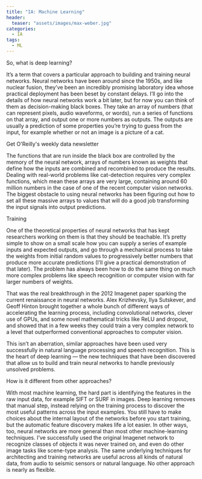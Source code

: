 ```yaml
---
title: "IA: Machine Learning"
header:
  teaser: "assets/images/max-weber.jpg"
categories:	
  - IA
tags:
  - ML
---
```


So, what is deep learning?

It’s a term that covers a particular approach to building and training neural networks. Neural networks have been around since the 1950s, and like nuclear fusion, they’ve been an incredibly promising laboratory idea whose practical deployment has been beset by constant delays. I’ll go into the details of how neural networks work a bit later, but for now you can think of them as decision-making black boxes. They take an array of numbers (that can represent pixels, audio waveforms, or words), run a series of functions on that array, and output one or more numbers as outputs. The outputs are usually a prediction of some properties you’re trying to guess from the input, for example whether or not an image is a picture of a cat.

Get O'Reilly's weekly data newsletter


The functions that are run inside the black box are controlled by the memory of the neural network, arrays of numbers known as weights that define how the inputs are combined and recombined to produce the results. Dealing with real-world problems like cat-detection requires very complex functions, which mean these arrays are very large, containing around 60 million numbers in the case of one of the recent computer vision networks. The biggest obstacle to using neural networks has been figuring out how to set all these massive arrays to values that will do a good job transforming the input signals into output predictions.

Training

One of the theoretical properties of neural networks that has kept researchers working on them is that they should be teachable. It’s pretty simple to show on a small scale how you can supply a series of example inputs and expected outputs, and go through a mechanical process to take the weights from initial random values to progressively better numbers that produce more accurate predictions (I’ll give a practical demonstration of that later). The problem has always been how to do the same thing on much more complex problems like speech recognition or computer vision with far larger numbers of weights.

That was the real breakthrough in the 2012 Imagenet paper sparking the current renaissance in neural networks. Alex Krizhevsky, Ilya Sutskever, and Geoff Hinton brought together a whole bunch of different ways of accelerating the learning process, including convolutional networks, clever use of GPUs, and some novel mathematical tricks like ReLU and dropout, and showed that in a few weeks they could train a very complex network to a level that outperformed conventional approaches to computer vision.

This isn’t an aberration, similar approaches have been used very successfully in natural language processing and speech recognition. This is the heart of deep learning — the new techniques that have been discovered that allow us to build and train neural networks to handle previously unsolved problems.

How is it different from other approaches?

With most machine learning, the hard part is identifying the features in the raw input data, for example SIFT or SURF in images. Deep learning removes that manual step, instead relying on the training process to discover the most useful patterns across the input examples. You still have to make choices about the internal layout of the networks before you start training, but the automatic feature discovery makes life a lot easier. In other ways, too, neural networks are more general than most other machine-learning techniques. I’ve successfully used the original Imagenet network to recognize classes of objects it was never trained on, and even do other image tasks like scene-type analysis. The same underlying techniques for architecting and training networks are useful across all kinds of natural data, from audio to seismic sensors or natural language. No other approach is nearly as flexible.